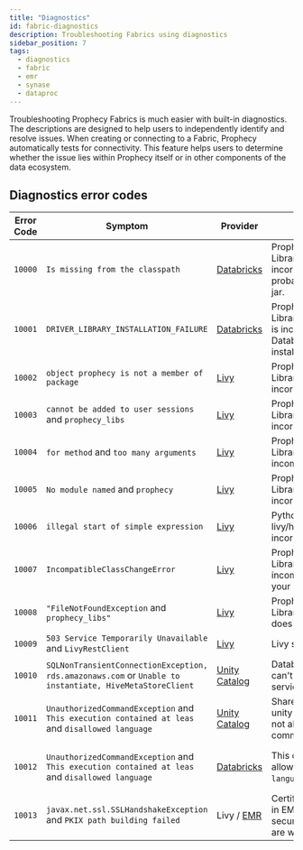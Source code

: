 ```yaml
---
title: "Diagnostics"
id: fabric-diagnostics
description: Troubleshooting Fabrics using diagnostics
sidebar_position: 7
tags:
  - diagnostics
  - fabric
  - emr
  - synase
  - dataproc
---
```


Troubleshooting Prophecy Fabrics is much easier with built-in diagnostics. The descriptions are designed to help users to independently identify and resolve issues. When creating or connecting to a Fabric, Prophecy automatically tests for connectivity. This feature helps users to determine whether the issue lies within Prophecy itself or in other components of the data ecosystem.

## Diagnostics error codes

| Error Code | Symptom                                                                                                 | Provider                                                                                  | Cause                                                                        | Resolution                                                                                                                                                            |
| ---------- | ------------------------------------------------------------------------------------------------------- | ----------------------------------------------------------------------------------------- | ---------------------------------------------------------------------------- | --------------------------------------------------------------------------------------------------------------------------------------------------------------------- |
| `10000`    | `Is missing from the classpath`                                                                         | [Databricks](/docs/Spark/fabrics/databricks.md#databricks)                                | Prophecy Library(Scala) is incorrect. You're probably using thin jar.        | Please use assembly `jar(${scalaFatJarName})` in the library section of the Fabric settings                                                                           |
| `10001`    | `DRIVER_LIBRARY_INSTALLATION_FAILURE`                                                                   | [Databricks](/docs/Spark/fabrics/databricks.md#databricks)                                | Prophecy Library(Scala/Python) is incorrect. Databricks could not install it | Please provide the valid library path in the Fabric                                                                                                                   |
| `10002`    | `object prophecy is not a member of package`                                                            | [Livy](/docs/Spark/fabrics/fabrics.md#fabrics-using-apache-livy)                          | Prophecy Library(Scala) is incorrect                                         | Please ensure that the library path exists and you’re using the assembly `jar(${scalaFatJarName})`                                                                    |
| `10003`    | `cannot be added to user sessions` and `prophecy_libs`                                                  | [Livy](/docs/Spark/fabrics/fabrics.md#fabrics-using-apache-livy)                          | Prophecy Library(Python) is incorrect                                        | Please ensure that the library path exists and you’re using correct `file(${pythonPLibName})`                                                                         |
| `10004`    | `for method` and `too many arguments`                                                                   | [Livy](/docs/Spark/fabrics/fabrics.md#fabrics-using-apache-livy)                          | Prophecy Library(Scala) is incompatible                                      | Please use the correct `version(${Globals.prophecyLibsVersion})` in the library section of Fabric settings                                                            |
| `10005`    | `No module named` and `prophecy`                                                                        | [Livy](/docs/Spark/fabrics/fabrics.md#fabrics-using-apache-livy)                          | Prophecy Library(Python) is incorrect                                        | Please provide the valid library path in the Fabric                                                                                                                   |
| `10006`    | `illegal start of simple expression`                                                                    | [Livy](/docs/Spark/fabrics/fabrics.md#fabrics-using-apache-livy)                          | Python version in livy/hadoop is incorrect                                   | Please make sure you have python3 there                                                                                                                               |
| `10007`    | `IncompatibleClassChangeError`                                                                          | [Livy](/docs/Spark/fabrics/fabrics.md#fabrics-using-apache-livy)                          | Prophecy Library(Scala) is incompatible with your Spark version              | Please use the correct assembly `jar(${scalaFatJarName})` in the library section of the Fabric settings.                                                              |
| `10008`    | `"FileNotFoundException` and `prophecy_libs"`                                                           | [Livy](/docs/Spark/fabrics/fabrics.md#fabrics-using-apache-livy)                          | Prophecy Library(Python) path does not exist                                 | Please ensure that the file exists as per the path in the library section of the Fabric settings                                                                      |
| `10009`    | `503 Service Temporarily Unavailable` and `LivyRestClient`                                              | [Livy](https://livy.apache.org/docs/latest/rest-api.html)                                 | Livy service is down                                                         | Please make sure the livy service is up before executing this command                                                                                                 |
| `10010`    | `SQLNonTransientConnectionException, rds.amazonaws.com` or `Unable to instantiate, HiveMetaStoreClient` | [Unity Catalog](https://docs.databricks.com/en/resources/supported-regions.html#rds)      | Databricks cluster can't access RDS service                                  | Please ensure that the cluster can access to the same region's RDS endpoint as documented [here](https://docs.databricks.com/en/resources/supported-regions.html#rds) |
| `10011`    | `UnauthorizedCommandException` and `This execution contained at leas` and `disallowed language`         | [Unity Catalog](/docs/concepts/project/project.md#1-create-new-project)                   | Shared cluster in unity catalog does not allow Scala commands                | Please use this cluster with Python Pipeline                                                                                                                          |
| `10012`    | `UnauthorizedCommandException` and `This execution contained at leas` and `disallowed language`         | [Databricks](https://docs.databricks.com/en/administration-guide/users-groups/index.html) | This cluster does not allow `${pipeline's language}` command                 | Please check with the Databricks workspace administrator to provide the execution access to `${pipeline's language}` language                                         |
| `10013`    | `javax.net.ssl.SSLHandshakeException` and `PKIX path building failed`                                   | Livy / [EMR](https://docs.aws.amazon.com/emr/latest/ManagementGuide/emr-security.html)    | Certificates provided in EMR cluster's security configuration are wrong      | Please ensure that EMR cluster's security configuration is using correct certificates                                                                                 |
